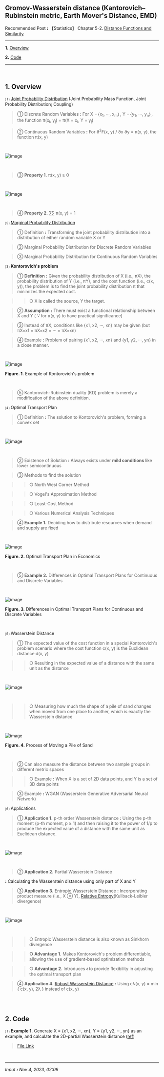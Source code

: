 ## **Gromov-Wasserstein distance** (Kantorovich–Rubinstein metric, Earth Mover's Distance, EMD)

Recommended Post **:** 【Statistics】 Chapter 5-2. [Distance Functions and Similarity](https://jb243.github.io/pages/879)

---

**1.** [Overview](#1-overview)

**2.** [Code](#2-code)

---

<br>

## **1. Overview**

 ⑴ [Joint Probability Distribution](https://jb243.github.io/pages/1624#footnote_link_67_54) (Joint Probability Mass Function, Joint Probability Distribution; Coupling)

> ① Discrete Random Variables **:** For X =｛x<sub>1</sub>, ···, x<sub>m</sub>｝, Y =｛y<sub>1</sub>, ···, y<sub>n</sub>｝, the function π(x<sub>i</sub>, y<sub>j</sub>) = π(X = x<sub>i</sub>, Y = y<sub>j</sub>)

> ② Continuous Random Variables **:** For ∂<sup>2</sup>F(x, y) / ∂x ∂y = π(x, y), the function π(x, y)

<br>

![image](https://github.com/JB243/jb243.github.io/assets/55747737/1f9f20fa-5a69-4690-bbd1-876641917e52)

<br>

> ③ **Property 1.** π(x, y) ≥ 0

<br>

![image](https://github.com/JB243/jb243.github.io/assets/55747737/a592d8a3-dea8-484b-9f11-87090edcebca)

<br>

> ④ **Property 2.** ∑∑ π(x, y) = 1

 ⑵ [Marginal Probability Distribution](https://jb243.github.io/pages/1624#footnote_link_67_54)

> ① Definition **:** Transforming the joint probability distribution into a distribution of either random variable X or Y

> ② Marginal Probability Distribution for Discrete Random Variables

> ③ Marginal Probability Distribution for Continuous Random Variables

 ⑶ **Kontorovich's problem**

> ① **Definition** **:** Given the probability distribution of X (i.e., πX), the probability distribution of Y (i.e., πY), and the cost function (i.e., c(x, y)), the problem is to find the joint probability distribution π that minimizes the expected cost.

>> ○ X is called the source, Y the target.

> ② **Assumption** **:** There must exist a functional relationship between X and Y ( **∵** for π(x, y) to have practical significance)

> ③ Instead of πX, conditions like {x1, x2, ···, xn} may be given (but πX=x1 = πX=x2 = ··· = πX=xn)

> ④ Example **:** Problem of pairing {x1, x2, ···, xn} and {y1, y2, ···, yn} in a close manner.

<br>

![image](https://github.com/JB243/jb243.github.io/assets/55747737/df482dfb-1329-4e42-9c08-ac995394bf2d)

 **Figure. 1.** Example of Kontorovich's problem

<br>

> ⑤ Kantorovich-Rubinstein duality (KD) problem is merely a modification of the above definition.

 ⑷ Optimal Transport Plan

> ① Definition **:** The solution to Kontorovich's problem, forming a convex set

<br>

![image](https://github.com/JB243/jb243.github.io/assets/55747737/cd98c83f-2aae-4852-80f6-0f67c5af6ec3)

<br>

> ② Existence of Solution **:** Always exists under **mild conditions** like lower semicontinuous

> ③ Methods to find the solution

>> ○ North West Corner Method

>> ○ Vogel's Approximation Method

>> ○ Least-Cost Method

>> ○ Various Numerical Analysis Techniques

> ④ **Example 1.** Deciding how to distribute resources when demand and supply are fixed

<br>

![image](https://github.com/JB243/jb243.github.io/assets/55747737/93eb9a92-e298-4b6c-afae-91ea3b74d7d2)

 **Figure. 2.** Optimal Transport Plan in Economics

<br>

> ⑤ **Example 2.** Differences in Optimal Transport Plans for Continuous and Discrete Variables

<br>

![image](https://github.com/JB243/jb243.github.io/assets/55747737/4ad35d19-5802-46b5-a9ec-21e301a75676)

 **Figure. 3.** Differences in Optimal Transport Plans for Continuous and Discrete Variables

<br>

 ⑸ Wasserstein Distance

> ① The expected value of the cost function in a special Kontorovich's problem scenario where the cost function c(x, y) is the Euclidean distance d(x, y)

>> ○ Resulting in the expected value of a distance with the same unit as the distance

<br>

![image](https://github.com/JB243/jb243.github.io/assets/55747737/f486beff-ab41-46c3-956e-276551a8858a)

<br>

>> ○ Measuring how much the shape of a pile of sand changes when moved from one place to another, which is exactly the Wasserstein distance

<br>

![image](https://github.com/JB243/jb243.github.io/assets/55747737/aa318aca-896d-43e9-85a4-3ec59f443068)

 **Figure. 4.** Process of Moving a Pile of Sand

<br>

> ② Can also measure the distance between two sample groups in different metric spaces

>> ○ Example **:** When X is a set of 2D data points, and Y is a set of 3D data points

> ③ Example **:** WGAN (Wasserstein Generative Adversarial Neural Network)

 ⑹ Applications

> ① **Application 1.** p-th order Wasserstein distance **:** Using the p-th moment (p-th moment, p ≥ 1) and then raising it to the power of 1/p to produce the expected value of a distance with the same unit as Euclidean distance.

<br>

![image](https://github.com/JB243/jb243.github.io/assets/55747737/c2c0978b-7297-440d-a995-4056d23c2e31)

<br>

> ② **Application 2.** Partial Wasserstein Distance

 **:** Calculating the Wasserstein distance using only part of X and Y

> ③ **Application 3.** Entropic Wasserstein Distance **:** Incorporating product measure (i.e., X ⊗ Y), [Relative Entropy](https://jb243.github.io/pages/2145)(Kullback-Leibler divergence)

<br>

![image](https://github.com/JB243/jb243.github.io/assets/55747737/8ccc892b-376c-46fc-bf98-dbb3443eb8f5)

<br>

>> ○ Entropic Wasserstein distance is also known as Sinkhorn divergence

>> **○ Advantage 1.** Makes Kontorovich's problem differentiable, allowing the use of gradient-based optimization methods

>> ○ **Advantage 2.** Introduces 𝝐 to provide flexibility in adjusting the optimal transport plan

> ④ **Application 4.** [Robust Wasserstein Distance](https://arxiv.org/pdf/2301.06297.pdf) **:** Using cλ(x, y) = min { c(x, y), 2λ } instead of c(x, y)

<br>

<br>

## **2. Code**

 ⑴ **Example 1.** Generate X = {x1, x2, ···, xn}, Y = {y1, y2, ···, yn} as an example, and calculate the 2D-partial Wasserstein distance
([ref](https://pythonot.github.io/auto_examples/unbalanced-partial/plot_partial_wass_and_gromov.html))

> [File Link](https://blog.kakaocdn.net/dn/A6obn/btszHH0vCwr/WZCSjelxISRvLuqjwV5hOK/plot_partial_wass_and_gromov.ipynb?attach=1&knm=tfile.ipynb)

<br>

---

_Input **:** Nov 4, 2023, 02:09_
